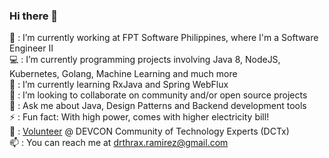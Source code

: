 ### Hi there 👋

💼 : I’m currently working at FPT Software Philippines, where I'm a Software Engineer II  
💻 : I’m currently programming projects involving Java 8, NodeJS, Kubernetes, Golang, Machine Learning and much more  
🌱 : I’m currently learning RxJava and Spring WebFlux  
👯 : I’m looking to collaborate on community and/or open source projects  
💬 : Ask me about Java, Design Patterns and Backend development tools  
⚡ : Fun fact: With high power, comes with higher electricity bill!  
👋 : [Volunteer](https://dctx.ph/volunteer/david-ramirez/) @ DEVCON Community of Technology Experts (DCTx)  
📫 : You can reach me at drthrax.ramirez@gmail.com  
